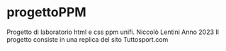 # progettoPPM
Progetto di laboratorio html e css ppm unifi. Niccolò Lentini
Anno 2023
Il progetto consiste in una replica del sito Tuttosport.com 

